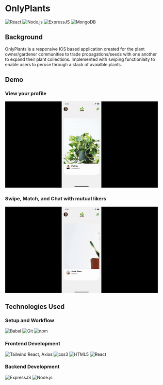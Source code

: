 # OnlyPlants
![React](https://img.shields.io/badge/React-20232A?style=for-the-badge&logo=react&logoColor=61DAFB)
![Node.js](https://img.shields.io/badge/Node.js-339933?style=for-the-badge&logo=nodedotjs&logoColor=white)
![ExpressJS](https://img.shields.io/badge/Express.js-000000?style=for-the-badge&logo=express&logoColor=white)
![MongoDB](https://img.shields.io/badge/MongoDB-4EA94B?style=for-the-badge&logo=mongodb&logoColor=white)

## Background
OnlyPlants is a responsive IOS based application created for the plant owner/gardener communities to trade propagations/seeds with one another to expand their plant collections. Implemented with swiping functionlaity to enable users to peruse through a stack of avaialble plants.

## Demo
### View your profile
![ProfileSwipe](https://github.com/pegaatron/onlyplants/blob/main/onlyplants/examples/onlyPlantsProfile.gif)
### Swipe, Match, and Chat with mutual likers
![AppDemo](https://github.com/pegaatron/onlyplants/blob/main/onlyplants/examples/onlyPlantsDemo.gif)

## Technologies Used

### Setup and Workflow

![Babel](https://img.shields.io/badge/Babel-F9DC3E?style=for-the-badge&logo=babel&logoColor=white)
![Git](https://img.shields.io/badge/GIT-E44C30?style=for-the-badge&logo=git&logoColor=white)
![npm](https://img.shields.io/badge/npm-CB3837?style=for-the-badge&logo=npm&logoColor=white)

### Frontend Development

![Tailwind](https://img.shields.io/badge/Tailwind_CSS-38B2AC?style=for-the-badge&logo=tailwind-css&logoColor=white)
React, Axios
![css3](https://img.shields.io/badge/CSS3-1572B6?style=for-the-badge&logo=css3&logoColor=white)
![HTML5](https://img.shields.io/badge/HTML5-E34F26?style=for-the-badge&logo=html5&logoColor=white)
![React](https://img.shields.io/badge/React-20232A?style=for-the-badge&logo=react&logoColor=61DAFB)

### Backend Development

![ExpressJS](https://img.shields.io/badge/Express.js-000000?style=for-the-badge&logo=express&logoColor=white)
![Node.js](https://img.shields.io/badge/Node.js-339933?style=for-the-badge&logo=nodedotjs&logoColor=white)

